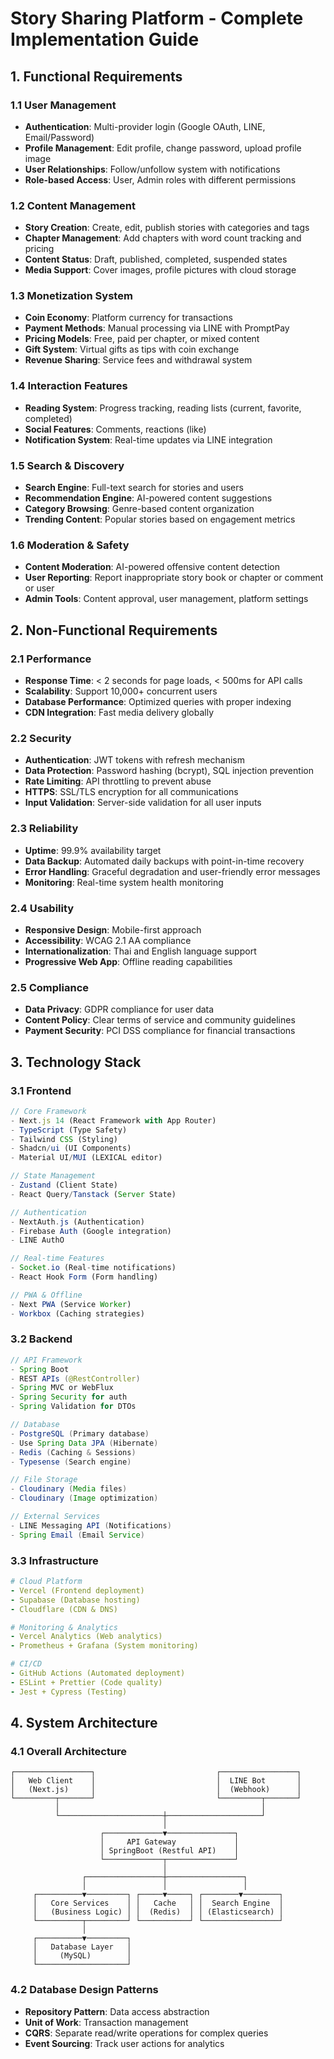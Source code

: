 # Story Sharing Platform - Complete Implementation Guide

## 1. Functional Requirements

### 1.1 User Management

- **Authentication**: Multi-provider login (Google OAuth, LINE, Email/Password)
- **Profile Management**: Edit profile, change password, upload profile image
- **User Relationships**: Follow/unfollow system with notifications
- **Role-based Access**: User, Admin roles with different permissions

### 1.2 Content Management

- **Story Creation**: Create, edit, publish stories with categories and tags
- **Chapter Management**: Add chapters with word count tracking and pricing
- **Content Status**: Draft, published, completed, suspended states
- **Media Support**: Cover images, profile pictures with cloud storage

### 1.3 Monetization System

- **Coin Economy**: Platform currency for transactions
- **Payment Methods**: Manual processing via LINE with PromptPay
- **Pricing Models**: Free, paid per chapter, or mixed content
- **Gift System**: Virtual gifts as tips with coin exchange
- **Revenue Sharing**: Service fees and withdrawal system

### 1.4 Interaction Features

- **Reading System**: Progress tracking, reading lists (current, favorite, completed)
- **Social Features**: Comments, reactions (like)
- **Notification System**: Real-time updates via LINE integration

### 1.5 Search & Discovery

- **Search Engine**: Full-text search for stories and users
- **Recommendation Engine**: AI-powered content suggestions
- **Category Browsing**: Genre-based content organization
- **Trending Content**: Popular stories based on engagement metrics

### 1.6 Moderation & Safety

- **Content Moderation**: AI-powered offensive content detection
- **User Reporting**: Report inappropriate story book or chapter or comment or user
- **Admin Tools**: Content approval, user management, platform settings

## 2. Non-Functional Requirements

### 2.1 Performance

- **Response Time**: < 2 seconds for page loads, < 500ms for API calls
- **Scalability**: Support 10,000+ concurrent users
- **Database Performance**: Optimized queries with proper indexing
- **CDN Integration**: Fast media delivery globally

### 2.2 Security

- **Authentication**: JWT tokens with refresh mechanism
- **Data Protection**: Password hashing (bcrypt), SQL injection prevention
- **Rate Limiting**: API throttling to prevent abuse
- **HTTPS**: SSL/TLS encryption for all communications
- **Input Validation**: Server-side validation for all user inputs

### 2.3 Reliability

- **Uptime**: 99.9% availability target
- **Data Backup**: Automated daily backups with point-in-time recovery
- **Error Handling**: Graceful degradation and user-friendly error messages
- **Monitoring**: Real-time system health monitoring

### 2.4 Usability

- **Responsive Design**: Mobile-first approach
- **Accessibility**: WCAG 2.1 AA compliance
- **Internationalization**: Thai and English language support
- **Progressive Web App**: Offline reading capabilities

### 2.5 Compliance

- **Data Privacy**: GDPR compliance for user data
- **Content Policy**: Clear terms of service and community guidelines
- **Payment Security**: PCI DSS compliance for financial transactions

## 3. Technology Stack

### 3.1 Frontend

```typescript
// Core Framework
- Next.js 14 (React Framework with App Router)
- TypeScript (Type Safety)
- Tailwind CSS (Styling)
- Shadcn/ui (UI Components)
- Material UI/MUI (LEXICAL editor)

// State Management
- Zustand (Client State)
- React Query/Tanstack (Server State)

// Authentication
- NextAuth.js (Authentication)
- Firebase Auth (Google integration)
- LINE AuthO

// Real-time Features
- Socket.io (Real-time notifications)
- React Hook Form (Form handling)

// PWA & Offline
- Next PWA (Service Worker)
- Workbox (Caching strategies)
```

### 3.2 Backend

```java
// API Framework
- Spring Boot
- REST APIs (@RestController)
- Spring MVC or WebFlux
- Spring Security for auth
- Spring Validation for DTOs

// Database
- PostgreSQL (Primary database)
- Use Spring Data JPA (Hibernate)
- Redis (Caching & Sessions)
- Typesense (Search engine)

// File Storage
- Cloudinary (Media files)
- Cloudinary (Image optimization)

// External Services
- LINE Messaging API (Notifications)
- Spring Email (Email Service)
```

### 3.3 Infrastructure

```yaml
# Cloud Platform
- Vercel (Frontend deployment)
- Supabase (Database hosting)
- Cloudflare (CDN & DNS)

# Monitoring & Analytics
- Vercel Analytics (Web analytics)
- Prometheus + Grafana (System monitoring)

# CI/CD
- GitHub Actions (Automated deployment)
- ESLint + Prettier (Code quality)
- Jest + Cypress (Testing)
```

## 4. System Architecture

### 4.1 Overall Architecture

```
┌─────────────────┐                           ┌─────────────────┐
│   Web Client    │                           │  LINE Bot       │
│   (Next.js)     │                           │  (Webhook)      │
└─────────┬───────┘                           └─────────┬───────┘
          │                                             │
          └───────────────────────┼─────────────────────┘
                                  │
                    ┌─────────────▼───────────────┐
                    │     API Gateway             │
                    │ SpringBoot (Restful API)    │
                    └─────────────┬───────────────┘
                                  │
                ┌─────────────────┼─────────────────┐
                │                 │                 │
     ┌──────────▼─────────┐ ┌─────▼─────┐ ┌────────▼────────┐
     │   Core Services    │ │   Cache   │ │  Search Engine  │
     │   (Business Logic) │ │  (Redis)  │ │ (Elasticsearch) │
     └──────────┬─────────┘ └───────────┘ └─────────────────┘
                │
     ┌──────────▼─────────┐
     │   Database Layer   │
     │     (MySQL)        │
     └────────────────────┘
```

### 4.2 Database Design Patterns

- **Repository Pattern**: Data access abstraction
- **Unit of Work**: Transaction management
- **CQRS**: Separate read/write operations for complex queries
- **Event Sourcing**: Track user actions for analytics
